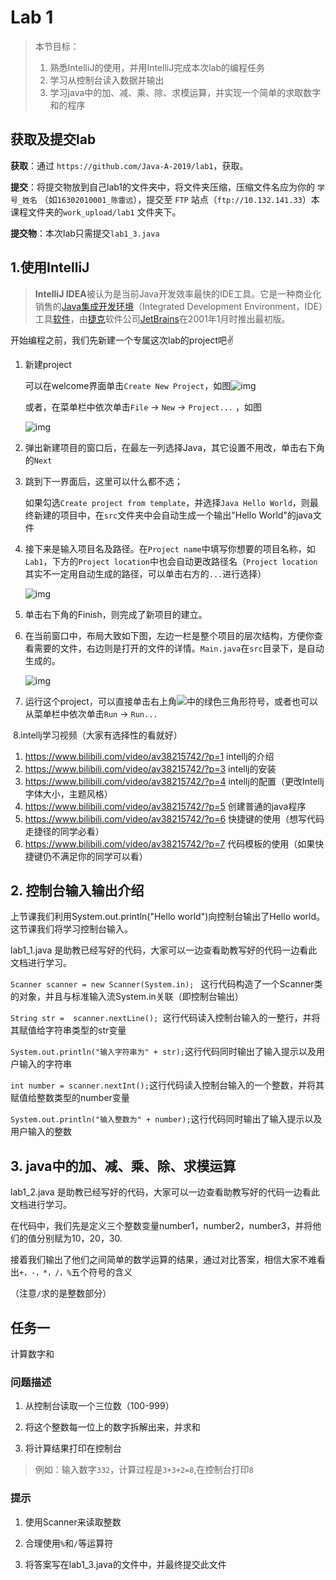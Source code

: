 # Lab 1 

> 本节目标：
>
> 1. 熟悉IntelliJ的使用，并用IntelliJ完成本次lab的编程任务
> 2. 学习从控制台读入数据并输出
> 3. 学习java中的加、减、乘、除、求模运算，并实现一个简单的求取数字和的程序

## 获取及提交lab

**获取**：通过 `https://github.com/Java-A-2019/lab1`，获取。

**提交**：将提交物放到自己lab1的文件夹中，将文件夹压缩，压缩文件名应为你的 `学号_姓名` （如`16302010001_陈雷远`），提交至 `FTP` 站点（`ftp://10.132.141.33`）本课程文件夹的`work_upload/lab1` 文件夹下。

**提交物**：本次lab只需提交`lab1_3.java` 

## 1.使用IntelliJ

> **IntelliJ IDEA**被认为是当前Java开发效率最快的IDE工具。它是一种商业化销售的[Java](https://zh.wikipedia.org/wiki/Java)[集成开发环境](https://zh.wikipedia.org/wiki/%E9%9B%86%E6%88%90%E5%BC%80%E5%8F%91%E7%8E%AF%E5%A2%83)（Integrated Development Environment，IDE）工具[软件](https://zh.wikipedia.org/wiki/%E8%BD%AF%E4%BB%B6)，由[捷克](https://zh.wikipedia.org/wiki/%E6%8D%B7%E5%85%8B)软件公司[JetBrains](https://zh.wikipedia.org/wiki/JetBrains%E5%85%AC%E5%8F%B8)在2001年1月时推出最初版。

开始编程之前，我们先新建一个专属这次lab的project吧✌️

1. 新建project

   可以在welcome界面单击`Create New Project`，如图![img](https://cloud.githubusercontent.com/assets/9759891/19218336/b7037080-8e29-11e6-9fb6-a3b01b150509.png)

   或者，在菜单栏中依次单击`File` -> `New` -> `Project...` ，如图

   ![img](https://cloud.githubusercontent.com/assets/9759891/19218380/e207e972-8e2a-11e6-9d25-c4d522b41192.png)

2. 弹出新建项目的窗口后，在最左一列选择Java，其它设置不用改，单击右下角的`Next`

3. 跳到下一界面后，这里可以什么都不选；

   如果勾选`Create project from template`，并选择`Java Hello World`，则最终新建的项目中，在`src`文件夹中会自动生成一个输出"Hello World"的java文件

4. 接下来是输入项目名及路径。在`Project name`中填写你想要的项目名称，如`Lab1`，下方的`Project location`中也会自动更改路径名（`Project location`其实不一定用自动生成的路径，可以单击右方的`...`进行选择）

   ![img](https://cloud.githubusercontent.com/assets/9759891/19218447/c58be774-8e2c-11e6-9265-f2d8861fde0f.png)

5. 单击右下角的Finish，则完成了新项目的建立。

6. 在当前窗口中，布局大致如下图，左边一栏是整个项目的层次结构，方便你查看需要的文件，右边则是打开的文件的详情。`Main.java`在`src`目录下，是自动生成的。

   ![img](https://cloud.githubusercontent.com/assets/9759891/19218474/9a215fdc-8e2d-11e6-869d-b3b844dbd301.png)

7. 运行这个project，可以直接单击右上角![](https://cloud.githubusercontent.com/assets/9759891/19218518/958ea0b4-8e2e-11e6-93ac-c34b8ad44cf0.png)中的绿色三角形符号，或者也可以从菜单栏中依次单击`Run` -> `Run...`

  

️
8.intellj学习视频（大家有选择性的看就好）
1. https://www.bilibili.com/video/av38215742/?p=1  intellj的介绍
2. https://www.bilibili.com/video/av38215742/?p=3  intellj的安装
3. https://www.bilibili.com/video/av38215742/?p=4  intellj的配置（更改Intellj字体大小，主题风格）
4. https://www.bilibili.com/video/av38215742/?p=5  创建普通的java程序
5. https://www.bilibili.com/video/av38215742/?p=6  快捷键的使用（想写代码走捷径的同学必看）
6. https://www.bilibili.com/video/av38215742/?p=7  代码模板的使用（如果快捷键仍不满足你的同学可以看）

## 2. 控制台输入输出介绍

上节课我们利用System.out.println("Hello world")向控制台输出了Hello world。这节课我们将学习控制台输入。

lab1_1.java 是助教已经写好的代码，大家可以一边查看助教写好的代码一边看此文档进行学习。

```Scanner scanner = new Scanner(System.in); ``` 这行代码构造了一个Scanner类的对象，并且与标准输入流System.in关联（即控制台输出） 

```String str =  scanner.nextLine(); ```这行代码读入控制台输入的一整行，并将其赋值给字符串类型的str变量

```System.out.println("输入字符串为" + str);```这行代码同时输出了输入提示以及用户输入的字符串

```int number = scanner.nextInt();```这行代码读入控制台输入的一个整数，并将其赋值给整数类型的number变量

```System.out.println("输入整数为" + number);```这行代码同时输出了输入提示以及用户输入的整数

## 3. java中的加、减、乘、除、求模运算

lab1_2.java 是助教已经写好的代码，大家可以一边查看助教写好的代码一边看此文档进行学习。

在代码中，我们先是定义三个整数变量number1，number2，number3，并将他们的值分别赋为10，20，30.

接着我们输出了他们之间简单的数学运算的结果，通过对比答案，相信大家不难看出```+，-，*，/，%```五个符号的含义

（注意```/```求的是整数部分）

## 任务一

计算数字和

### 问题描述

1. 从控制台读取一个三位数（100-999）

2. 将这个整数每一位上的数字拆解出来，并求和

3. 将计算结果打印在控制台

> 例如：输入数字```332```，计算过程是```3+3+2=8```,在控制台打印```8```

### 提示
1. 使用Scanner来读取整数

2. 合理使用```%```和```/```等运算符

3. 将答案写在lab1_3.java的文件中，并最终提交此文件